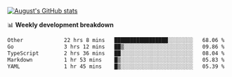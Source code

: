
[![August's GitHub stats](https://github-readme-stats.vercel.app/api?username=zou-weidong&show_icons=true&theme=radical)](https://github.com/zou-weidong)


📊 **Weekly development breakdown**
<!--START_SECTION:waka-->

```txt
Other             22 hrs 8 mins   █████████████████░░░░░░░░   68.06 %
Go                3 hrs 12 mins   ██▒░░░░░░░░░░░░░░░░░░░░░░   09.86 %
TypeScript        2 hrs 36 mins   ██░░░░░░░░░░░░░░░░░░░░░░░   08.04 %
Markdown          1 hr 53 mins    █▒░░░░░░░░░░░░░░░░░░░░░░░   05.83 %
YAML              1 hr 45 mins    █▒░░░░░░░░░░░░░░░░░░░░░░░   05.39 %
```

<!--END_SECTION:waka-->
